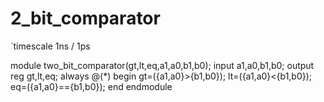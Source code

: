 # 2_bit_comparator

`timescale 1ns / 1ps


module two_bit_comparator(gt,lt,eq,a1,a0,b1,b0);
input a1,a0,b1,b0;
output reg gt,lt,eq;
always @(*)
begin
gt=({a1,a0}>{b1,b0});
lt=({a1,a0}<{b1,b0});
eq=({a1,a0}=={b1,b0});
end
endmodule
